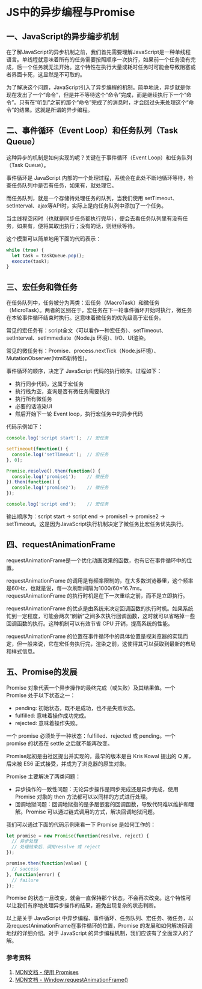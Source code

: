 # JS中的异步编程与Promise

## 一、JavaScript的异步编步机制

在了解JavaScript的异步机制之前，我们首先需要理解JavaScript是一种单线程语言。单线程就意味着所有的任务需要按照顺序一次执行，如果前一个任务没有完成，后一个任务就无法开始。这个特性在执行大量或耗时任务时可能会导致阻塞或者界面卡死，这显然是不可取的。

为了解决这个问题，JavaScript引入了异步编程的机制。简单地说，异步就是你现在发出了一个“命令”，但是并不等待这个“命令”完成，而是继续执行下一个“命令”。只有在“听到”之前的那个“命令”完成了的消息时，才会回过头来处理这个“命令”的结果。这就是所谓的异步编程。

## 二、事件循环（Event Loop）和任务队列（Task Queue）

这种异步的机制是如何实现的呢？关键在于事件循环（Event Loop）和任务队列（Task Queue）。

事件循环是 JavaScript 内部的一个处理过程，系统会在此处不断地循环等待，检查任务队列中是否有任务，如果有，就处理它。

而任务队列，就是一个存储待处理任务的队列，当我们使用 setTimeout、setInterval、ajax等API时，实际上是向任务队列中添加了一个任务。

当主线程空闲时（也就是同步任务都执行完毕），便会去看任务队列里有没有任务，如果有，便将其取出执行；没有的话，则继续等待。

这个模型可以简单地用下面的代码表示：

```javascript
while (true) {
  let task = taskQueue.pop();
  execute(task);
}
```

## 三、宏任务和微任务

在任务队列中，任务被分为两类：宏任务（MacroTask）和微任务（MicroTask）。两者的区别在于，宏任务在下一轮事件循环开始时执行，微任务在本轮事件循环结束时执行。这意味着微任务的优先级高于宏任务。

常见的宏任务有：script全文（可以看作一种宏任务）、setTimeout、setInterval、setImmediate（Node.js 环境）、I/O、UI渲染。

常见的微任务有：Promise、process.nextTick（Node.js环境）、MutationObserver(html5新特性)。

事件循环的顺序，决定了 JavaScript 代码的执行顺序。过程如下：

- 执行同步代码，这属于宏任务
- 执行栈为空，查询是否有微任务需要执行
- 执行所有微任务
- 必要的话渲染UI
- 然后开始下一轮 Event loop，执行宏任务中的异步代码

代码示例如下：

```javascript
console.log('script start');  // 宏任务

setTimeout(function() {
  console.log('setTimeout');  // 宏任务
}, 0);

Promise.resolve().then(function() {
  console.log('promise1');    // 微任务
}).then(function() {
  console.log('promise2');    // 微任务
});

console.log('script end');    // 宏任务
```

输出顺序为：script start -> script end -> promise1 -> promise2 -> setTimeout。这是因为JavaScript执行机制决定了微任务比宏任务优先执行。


## 四、requestAnimationFrame

requestAnimationFrame是一个优化动画效果的函数，也有它在事件循环中的位置。

requestAnimationFrame 的调用是有频率限制的，在大多数浏览器里，这个频率是60Hz，也就是说，每一次刷新间隔为1000/60≈16.7ms。requestAnimationFrame 的执行时机是在下一次重绘之前，而不是立即执行。

requestAnimationFrame 的优点是由系统来决定回调函数的执行时机。如果系统忙到一定程度，可能会两次“刷新”之间多次执行回调函数，这时就可以省略掉一些回调函数的执行。这种机制可以有效节省 CPU 开销，提高系统的性能。

requestAnimationFrame 的位置在事件循环中的具体位置是视浏览器的实现而定，但一般来说，它在宏任务执行完，渲染之前，这使得其可以获取到最新的布局和样式信息。

##  五、Promise的发展

Promise 对象代表一个异步操作的最终完成（或失败）及其结果值。一个 Promise 处于以下状态之一：

- pending: 初始状态，既不是成功，也不是失败状态。
- fulfilled: 意味着操作成功完成。
- rejected: 意味着操作失败。

一个 promise 必须处于一种状态：fulfilled、rejected 或 pending。一个 promise 的状态在 settle 之后就不能再改变。

Promise起初是由社区提出并实现的，最早的版本是由 Kris Kowal 提出的 Q 库，后来被 ES6 正式接受，并成为了浏览器的原生对象。

Promise 主要解决了两类问题：

- 异步操作的一致性问题：无论异步操作是同步完成还是异步完成，使用 Promise 对象的 then 方法都可以以同样的方式进行处理。
- 回调地狱问题：回调地狱指的是多层嵌套的回调函数，导致代码难以维护和理解。Promise 可以通过链式调用的方式，解决回调地狱问题。

我们可以通过下面的代码示例来看一下 Promise 是如何工作的：

```javascript
let promise = new Promise(function(resolve, reject) {
  // 异步处理
  // 处理结束后、调用resolve 或 reject
});

promise.then(function(value) {
  // success
}, function(error) {
  // failure
});
```

Promise 的状态一旦改变，就会一直保持那个状态，不会再次改变。这个特性可以让我们有序地处理异步操作的结果，避免出现复杂的状态判断。

以上是关于 JavaScript 中异步编程、事件循环、任务队列、宏任务、微任务，以及requestAnimationFrame在事件循环的位置，Promise 的发展和如何解决回调地狱的详细介绍。对于 JavaScript 的异步编程机制，我们应该有了全面深入的了解。

### 参考资料

1. [MDN文档 - 使用 Promises](https://developer.mozilla.org/zh-CN/docs/Web/JavaScript/Guide/Using_promises)
2. [MDN文档 - Window.requestAnimationFrame()](https://developer.mozilla.org/zh-CN/docs/Web/API/Window/requestAnimationFrame)
